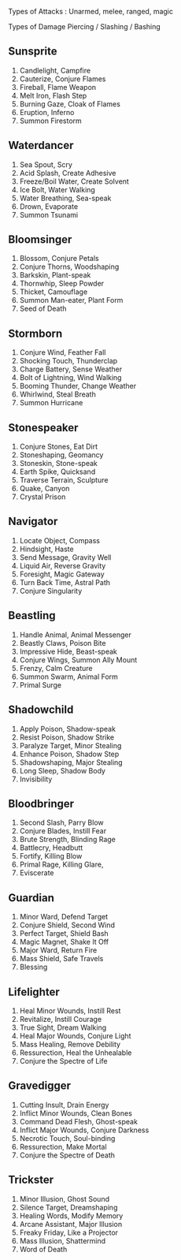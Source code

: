 Types of Attacks
: Unarmed, melee, ranged, magic

Types of Damage
Piercing / Slashing / Bashing

## Sunsprite
1. Candlelight, Campfire
2. Cauterize, Conjure Flames
3. Fireball, Flame Weapon
4. Melt Iron, Flash Step
5. Burning Gaze, Cloak of Flames
6. Eruption, Inferno
7. Summon Firestorm

## Waterdancer
1. Sea Spout, Scry
2. Acid Splash, Create Adhesive
3. Freeze/Boil Water, Create Solvent
4. Ice Bolt, Water Walking
5. Water Breathing, Sea-speak
6. Drown, Evaporate
7. Summon Tsunami

## Bloomsinger
1. Blossom, Conjure Petals
2. Conjure Thorns, Woodshaping
3. Barkskin, Plant-speak
4. Thornwhip, Sleep Powder
5. Thicket, Camouflage
6. Summon Man-eater, Plant Form
7. Seed of Death

## Stormborn
1. Conjure Wind, Feather Fall
2. Shocking Touch, Thunderclap
3. Charge Battery, Sense Weather
4. Bolt of Lightning, Wind Walking
5. Booming Thunder, Change Weather
6. Whirlwind, Steal Breath
7. Summon Hurricane

## Stonespeaker
1. Conjure Stones, Eat Dirt
2. Stoneshaping, Geomancy
3. Stoneskin, Stone-speak
4. Earth Spike, Quicksand
5. Traverse Terrain, Sculpture
6. Quake, Canyon
7. Crystal Prison

## Navigator
1. Locate Object, Compass
2. Hindsight, Haste
3. Send Message, Gravity Well
4. Liquid Air, Reverse Gravity
5. Foresight, Magic Gateway
6. Turn Back Time, Astral Path
7. Conjure Singularity

## Beastling
1. Handle Animal, Animal Messenger
2. Beastly Claws, Poison Bite
3. Impressive Hide, Beast-speak
4. Conjure Wings, Summon Ally Mount
5. Frenzy, Calm Creature
6. Summon Swarm, Animal Form
7. Primal Surge

## Shadowchild
1. Apply Poison, Shadow-speak
2. Resist Poison, Shadow Strike 
3. Paralyze Target, Minor Stealing
4. Enhance Poison, Shadow Step
5. Shadowshaping, Major Stealing
6. Long Sleep, Shadow Body
7. Invisibility

## Bloodbringer
1. Second Slash, Parry Blow
2. Conjure Blades, Instill Fear
3. Brute Strength, Blinding Rage
4. Battlecry, Headbutt
5. Fortify, Killing Blow
6. Primal Rage, Killing Glare,
7. Eviscerate 

## Guardian
1. Minor Ward, Defend Target
2. Conjure Shield, Second Wind
3. Perfect Target, Shield Bash
4. Magic Magnet, Shake It Off
5. Major Ward, Return Fire
6. Mass Shield, Safe Travels
7. Blessing

## Lifelighter
1. Heal Minor Wounds, Instill Rest
2. Revitalize, Instill Courage
3. True Sight, Dream Walking
4. Heal Major Wounds, Conjure Light
5. Mass Healing, Remove Debility
6. Ressurection, Heal the Unhealable
7. Conjure the Spectre of Life 

## Gravedigger
1. Cutting Insult, Drain Energy 
1. Inflict Minor Wounds, Clean Bones
2. Command Dead Flesh, Ghost-speak
3. Inflict Major Wounds, Conjure Darkness
4. Necrotic Touch, Soul-binding
5. Ressurection, Make Mortal 
7. Conjure the Spectre of Death

## Trickster
1. Minor Illusion, Ghost Sound 
2. Silence Target, Dreamshaping
3. Healing Words, Modify Memory
4. Arcane Assistant, Major Illusion
5. Freaky Friday, Like a Projector
6. Mass Illusion, Shattermind
7. Word of Death 
